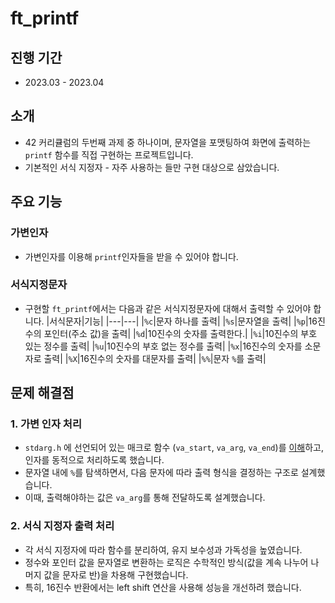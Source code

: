 # ft_printf
## 진행 기간
- 2023.03 - 2023.04
## 소개
- 42 커리큘럼의 두번째 과제 중 하나이며, 문자열을 포맷팅하여 화면에 출력하는 `printf` 함수를 직접 구현하는 프로젝트입니다.
- 기본적인 서식 지정자 - 자주 사용하는 들만 구현 대상으로 삼았습니다.
## 주요 기능
### 가변인자
- 가변인자를 이용해 `printf`인자들을 받을 수 있어야 합니다.
### 서식지정문자
- 구현할 `ft_printf`에서는 다음과 같은 서식지정문자에 대해서 출력할 수 있어야 합니다.
  |서식문자|기능|
  |---|---|
  |`%c`|문자 하나를 출력|
  |`%s`|문자열을 출력|
  |`%p`|16진수의 포인터(주소 값)을 출력|
  |`%d`|10진수의 숫자를 출력한다.|
  |`%i`|10진수의 부호 있는 정수를 출력|
  |`%u`|10진수의 부호 없는 정수를 출력|
  |`%x`|16진수의 숫자를 소문자로 출력|
  |`%X`|16진수의 숫자를 대문자를 출력|
  |`%%`|문자 `%`를 출력|
## 문제 해결점
### 1. 가변 인자 처리
- `stdarg.h` 에 선언되어 있는 매크로 함수 (`va_start`, `va_arg`, `va_end`)를 [이해](https://tangy-snow-1e9.notion.site/Variadic-Argument-1e3c28200418802892aac6a85f62f510)하고, 인자를 동적으로 처리하도록 했습니다.
- 문자열 내에 `%`를 탐색하면서, 다음 문자에 따라 출력 형식을 결정하는 구조로 설계했습니다.
- 이때, 출력해야하는 값은 `va_arg`를 통해 전달하도록 설계했습니다.

### 2. 서식 지정자 출력 처리
- 각 서식 지정자에 따라 함수를 분리하여, 유지 보수성과 가독성을 높였습니다.
- 정수와 포인터 값을 문자열로 변환하는 로직은 수학적인 방식(값을 계속 나누어 나머지 값을 문자로 반)을 차용해 구현했습니다.
- 특히, 16진수 반환에서는 left shift 연산을 사용해 성능을 개선하려 했습니다.
